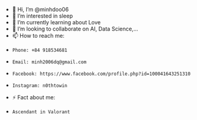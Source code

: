 - 👋 Hi, I’m @minhdoo06
- 👀 I’m interested in sleep
- 🌱 I’m currently learning about Love
- 💞️ I’m looking to collaborate on AI, Data Science,...
- 📫 How to reach me:
-     Phone: +84 918534681
-     Email: minh2006dq@gmail.com
-     Facebook: https://www.facebook.com/profile.php?id=100041643251310
-     Instagram: n0thtowin 
- ⚡ Fact about me:
-     Ascendant in Valorant


<!---
minhdoo06/minhdoo06 is a ✨ special ✨ repository because its `README.md` (this file) appears on your GitHub profile.
You can click the Preview link to take a look at your changes.
--->
